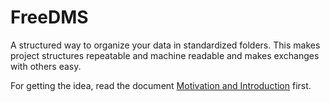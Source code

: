 # FreeDMS
A structured way to organize your data in standardized folders. 
This makes project structures repeatable and machine readable and makes exchanges with others easy.

For getting the idea, read the document [Motivation and Introduction](../blob/master/Motivation%20and%20Introduction) first.
